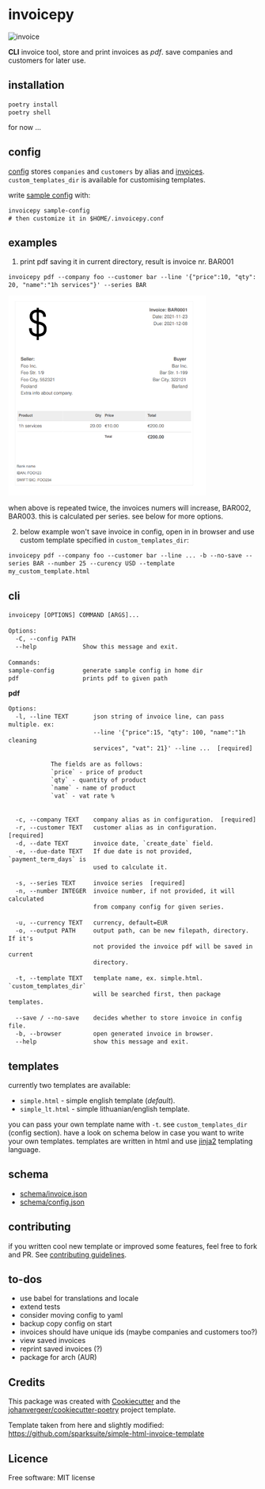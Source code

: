 invoicepy
=========
<img src="https://repository-images.githubusercontent.com/430929750/9b31ff95-6e51-434f-b719-a884effdbdf4" alt="invoice" width="666"/>

**CLI** invoice tool, store and print invoices as *pdf*. save companies and
customers for later use.


installation
------------

``` {.sourceCode .bash}
poetry install
poetry shell
```

for now ...

config
------

[config](src/invoicepy/schema/config.json) stores `companies` and `customers` by alias and [invoices](src/invoicepy/schema/invoice.json).
`custom_templates_dir` is available for customising templates.

write [sample config](src/invoicepy/config/sample_config.json) with:
``` {.sourceCode .bash}
invoicepy sample-config
# then customize it in $HOME/.invoicepy.conf
```

examples
-------------

1. print pdf saving it in current directory, result is invoice nr. BAR001
``` {.sourceCode .bash}
invoicepy pdf --company foo --customer bar --line '{"price":10, "qty": 20, "name":"1h services"}' --series BAR
```
<img src="examples/2021-11-23_bar-inc_bar1.png" alt="invoice" width="400"/>

when above is repeated twice, the invoices numers will increase, BAR002, BAR003. this is calculated per series.
see below for more options.

2. below example won't save invoice in config, open in in browser and use custom template specified in `custom_templates_dir`:
```
invoicepy pdf --company foo --customer bar --line ... -b --no-save --series BAR --number 25 --curency USD --template my_custom_template.html
```

cli
---

``` {.sourceCode .}
invoicepy [OPTIONS] COMMAND [ARGS]...

Options:
  -C, --config PATH
  --help             Show this message and exit.

Commands:
sample-config        generate sample config in home dir
pdf                  prints pdf to given path
```

**pdf**

```
Options:
  -l, --line TEXT       json string of invoice line, can pass multiple. ex:
                        --line '{"price":15, "qty": 100, "name":"1h cleaning
                        services", "vat": 21}' --line ...  [required]

			The fields are as follows:
			`price` - price of product
			`qty` - quantity of product
			`name` - name of product
			`vat` - vat rate %


  -c, --company TEXT    company alias as in configuration.  [required]
  -r, --customer TEXT   customer alias as in configuration.  [required]
  -d, --date TEXT       invoice date, `create_date` field.
  -e, --due-date TEXT   If due date is not provided, `payment_term_days` is
                        used to calculate it.

  -s, --series TEXT     invoice series  [required]
  -n, --number INTEGER  invoice number, if not provided, it will calculated
                        from company config for given series.

  -u, --currency TEXT   currency, default=EUR
  -o, --output PATH     output path, can be new filepath, directory. If it's
                        not provided the invoice pdf will be saved in current
                        directory.

  -t, --template TEXT   template name, ex. simple.html. `custom_templates_dir`
                        will be searched first, then package templates.

  --save / --no-save    decides whether to store invoice in config file.
  -b, --browser         open generated invoice in browser.
  --help                show this message and exit.
```

templates
---------
currently two templates are available:
- `simple.html` - simple english template (*default*).
- `simple_lt.html` - simple lithuanian/english template.

you can pass your own template name with `-t`. see `custom_templates_dir` (config section). have a look on schema below in case you want to write your own templates. templates are written in html and use [jinja2](https://jinja.palletsprojects.com/en/3.0.x/) templating language.

schema
------
-   [schema/invoice.json](src/invoicepy/schema/invoice.json)
-   [schema/config.json](src/invoicepy/schema/config.json)


contributing
-------------

if you written cool new template or improved some features, feel free to fork and PR. See [contributing guidelines](CONTRIBUTING.md).

to-dos
-------------

-   use babel for translations and locale
-   extend tests
-   consider moving config to yaml
-   backup copy config on start
-   invoices should have unique ids (maybe companies and customers too?)
-   view saved invoices
-   reprint saved invoices (?)
-   package for arch (AUR)

Credits
-------

This package was created with
[Cookiecutter](https://github.com/audreyr/cookiecutter) and the
[johanvergeer/cookiecutter-poetry](https://github.com/johanvergeer/cookiecutter-poetry)
project template.

Template taken from here and slightly modified:
<https://github.com/sparksuite/simple-html-invoice-template>

Licence
-------

Free software: MIT license
